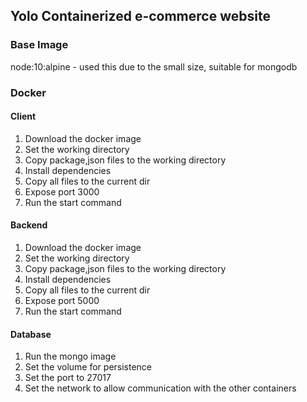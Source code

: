 ## Yolo Containerized e-commerce website

### Base Image
node:10:alpine - used this due to the small size, suitable for mongodb

### Docker

#### Client
1. Download the docker image
2. Set the working directory
3. Copy package,json files to the working directory
4. Install dependencies 
5. Copy all files to the current dir
6. Expose port 3000
7. Run the start command

#### Backend
1. Download the docker image
2. Set the working directory
3. Copy package,json files to the working directory
4. Install dependencies 
5. Copy all files to the current dir
6. Expose port 5000
7. Run the start command

#### Database
1. Run the mongo image
2. Set the volume for persistence
3. Set the port to 27017
4. Set the network to allow communication with the other containers




